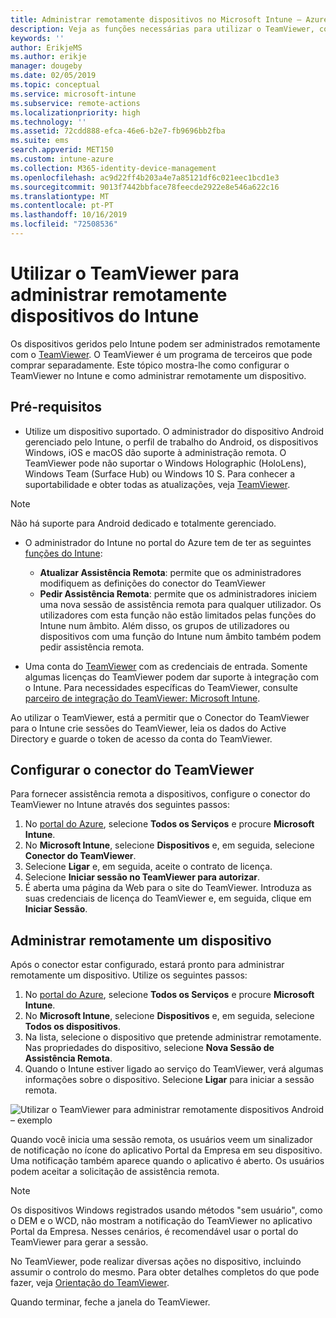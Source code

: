 ```yaml
---
title: Administrar remotamente dispositivos no Microsoft Intune – Azure | Microsoft Docs
description: Veja as funções necessárias para utilizar o TeamViewer, como instalar o conector do TeamViewer e orientação passo a passo para administrar remotamente dispositivos com o Microsoft Intune no portal do Azure
keywords: ''
author: ErikjeMS
ms.author: erikje
manager: dougeby
ms.date: 02/05/2019
ms.topic: conceptual
ms.service: microsoft-intune
ms.subservice: remote-actions
ms.localizationpriority: high
ms.technology: ''
ms.assetid: 72cdd888-efca-46e6-b2e7-fb9696bb2fba
ms.suite: ems
search.appverid: MET150
ms.custom: intune-azure
ms.collection: M365-identity-device-management
ms.openlocfilehash: ac9d22ff4b203a4e7a85121df6c021eec1bcd1e3
ms.sourcegitcommit: 9013f7442bbface78feecde2922e8e546a622c16
ms.translationtype: MT
ms.contentlocale: pt-PT
ms.lasthandoff: 10/16/2019
ms.locfileid: "72508536"
---
```

# <a name="use-teamviewer-to-remotely-administer-intune-devices"></a>Utilizar o TeamViewer para administrar remotamente dispositivos do Intune

Os dispositivos geridos pelo Intune podem ser administrados remotamente com o [TeamViewer](https://www.teamviewer.com). O TeamViewer é um programa de terceiros que pode comprar separadamente. Este tópico mostra-lhe como configurar o TeamViewer no Intune e como administrar remotamente um dispositivo. 

## <a name="prerequisites"></a>Pré-requisitos

- Utilize um dispositivo suportado. O administrador do dispositivo Android gerenciado pelo Intune, o perfil de trabalho do Android, os dispositivos Windows, iOS e macOS dão suporte à administração remota. O TeamViewer pode não suportar o Windows Holographic (HoloLens), Windows Team (Surface Hub) ou Windows 10 S. Para conhecer a suportabilidade e obter todas as atualizações, veja [TeamViewer](https://www.teamviewer.com).

> [!NOTE]
> Não há suporte para Android dedicado e totalmente gerenciado.

- O administrador do Intune no portal do Azure tem de ter as seguintes [funções do Intune](../fundamentals/role-based-access-control.md):  

  - **Atualizar Assistência Remota**: permite que os administradores modifiquem as definições do conector do TeamViewer
  - **Pedir Assistência Remota**: permite que os administradores iniciem uma nova sessão de assistência remota para qualquer utilizador. Os utilizadores com esta função não estão limitados pelas funções do Intune num âmbito. Além disso, os grupos de utilizadores ou dispositivos com uma função do Intune num âmbito também podem pedir assistência remota. 

- Uma conta do [TeamViewer](https://www.teamviewer.com) com as credenciais de entrada. Somente algumas licenças do TeamViewer podem dar suporte à integração com o Intune. Para necessidades específicas do TeamViewer, consulte [parceiro de integração do TeamViewer: Microsoft Intune](https://www.teamviewer.com/integrations/microsoft-intune/).

Ao utilizar o TeamViewer, está a permitir que o Conector do TeamViewer para o Intune crie sessões do TeamViewer, leia os dados do Active Directory e guarde o token de acesso da conta do TeamViewer.

## <a name="configure-the-teamviewer-connector"></a>Configurar o conector do TeamViewer

Para fornecer assistência remota a dispositivos, configure o conector do TeamViewer no Intune através dos seguintes passos:

1. No [portal do Azure](https://portal.azure.com), selecione **Todos os Serviços** e procure **Microsoft Intune**.
2. No **Microsoft Intune**, selecione **Dispositivos** e, em seguida, selecione **Conector do TeamViewer**.
3. Selecione **Ligar** e, em seguida, aceite o contrato de licença.
4. Selecione **Iniciar sessão no TeamViewer para autorizar**.
5. É aberta uma página da Web para o site do TeamViewer. Introduza as suas credenciais de licença do TeamViewer e, em seguida, clique em **Iniciar Sessão**.

## <a name="remotely-administer-a-device"></a>Administrar remotamente um dispositivo

Após o conector estar configurado, estará pronto para administrar remotamente um dispositivo. Utilize os seguintes passos: 

1. No [portal do Azure](https://portal.azure.com), selecione **Todos os Serviços** e procure **Microsoft Intune**.
2. No **Microsoft Intune**, selecione **Dispositivos** e, em seguida, selecione **Todos os dispositivos**.
3. Na lista, selecione o dispositivo que pretende administrar remotamente. Nas propriedades do dispositivo, selecione **Nova Sessão de Assistência Remota**.
4. Quando o Intune estiver ligado ao serviço do TeamViewer, verá algumas informações sobre o dispositivo. Selecione **Ligar** para iniciar a sessão remota.

![Utilizar o TeamViewer para administrar remotamente dispositivos Android – exemplo](./media/teamviewer-support/android-teamviewer.png)

Quando você inicia uma sessão remota, os usuários veem um sinalizador de notificação no ícone do aplicativo Portal da Empresa em seu dispositivo. Uma notificação também aparece quando o aplicativo é aberto. Os usuários podem aceitar a solicitação de assistência remota.

> [!NOTE]
> Os dispositivos Windows registrados usando métodos "sem usuário", como o DEM e o WCD, não mostram a notificação do TeamViewer no aplicativo Portal da Empresa. Nesses cenários, é recomendável usar o portal do TeamViewer para gerar a sessão.

No TeamViewer, pode realizar diversas ações no dispositivo, incluindo assumir o controlo do mesmo. Para obter detalhes completos do que pode fazer, veja [Orientação do TeamViewer](https://www.teamviewer.com/support/documents/).

Quando terminar, feche a janela do TeamViewer.
